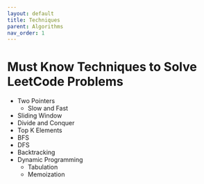 ```yaml
---
layout: default
title: Techniques
parent: Algorithms
nav_order: 1
---
```


# Must Know Techniques to Solve LeetCode Problems

* Two Pointers
    * Slow and Fast
* Sliding Window
* Divide and Conquer
* Top K Elements
* BFS
* DFS
* Backtracking
* Dynamic Programming
    * Tabulation
    * Memoization
